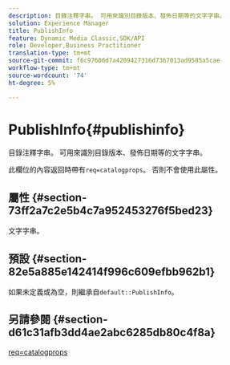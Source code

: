 ```yaml
---
description: 目錄注釋字串。 可用來識別目錄版本、發佈日期等的文字字串。
solution: Experience Manager
title: PublishInfo
feature: Dynamic Media Classic,SDK/API
role: Developer,Business Practitioner
translation-type: tm+mt
source-git-commit: f6c97606d7a4209427316d7367013ad9585a5cae
workflow-type: tm+mt
source-wordcount: '74'
ht-degree: 5%

---
```



# PublishInfo{#publishinfo}

目錄注釋字串。 可用來識別目錄版本、發佈日期等的文字字串。

此欄位的內容返回時帶有`req=catalogprops`。 否則不會使用此屬性。

## 屬性 {#section-73ff2a7c2e5b4c7a952453276f5bed23}

文字字串。

## 預設 {#section-82e5a885e142414f996c609efbb962b1}

如果未定義或為空，則繼承自`default::PublishInfo`。

## 另請參閱 {#section-d61c31afb3dd4ae2abc6285db80c4f8a}

[req=catalogprops](../../../../../is-api/http-ref/image-serving-api-ref/c-http-protocol-reference/c-command-reference/r-req/r-catalogprops.md#reference-d7f7438291dd44a1afb6963155625426)
